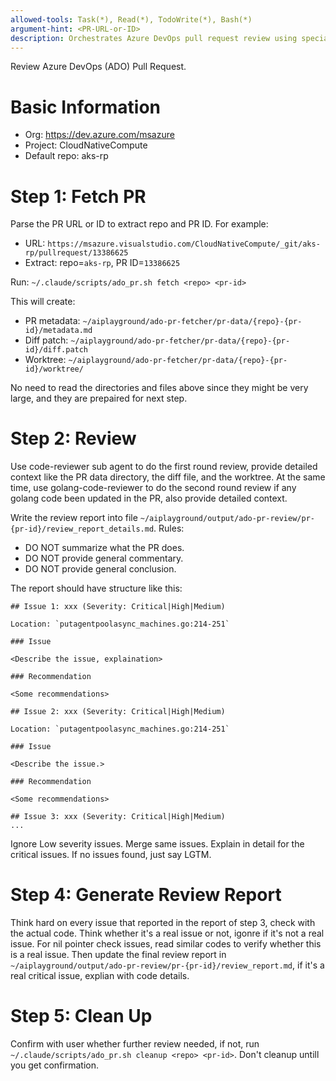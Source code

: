 ```yaml
---
allowed-tools: Task(*), Read(*), TodoWrite(*), Bash(*)
argument-hint: <PR-URL-or-ID>
description: Orchestrates Azure DevOps pull request review using specialized sub-agents
---
```


Review Azure DevOps (ADO) Pull Request. 

# Basic Information

- Org: https://dev.azure.com/msazure
- Project: CloudNativeCompute
- Default repo: aks-rp

# Step 1: Fetch PR

Parse the PR URL or ID to extract repo and PR ID. For example:
- URL: `https://msazure.visualstudio.com/CloudNativeCompute/_git/aks-rp/pullrequest/13386625`
- Extract: repo=`aks-rp`, PR ID=`13386625`

Run: `~/.claude/scripts/ado_pr.sh fetch <repo> <pr-id>`

This will create:
- PR metadata: `~/aiplayground/ado-pr-fetcher/pr-data/{repo}-{pr-id}/metadata.md`
- Diff patch: `~/aiplayground/ado-pr-fetcher/pr-data/{repo}-{pr-id}/diff.patch`
- Worktree: `~/aiplayground/ado-pr-fetcher/pr-data/{repo}-{pr-id}/worktree/`

No need to read the directories and files above since they might be very large, and they are prepaired for next step.

# Step 2: Review

Use code-reviewer sub agent to do the first round review, provide detailed context like the PR data directory, the diff file, and the worktree.
At the same time, use golang-code-reviewer to do the second round review if any golang code been updated in the PR, also provide detailed context.

Write the review report into file `~/aiplayground/output/ado-pr-review/pr-{pr-id}/review_report_details.md`. Rules:
- DO NOT summarize what the PR does.
- DO NOT provide general commentary.
- DO NOT provide general conclusion.

The report should have structure like this:
```
## Issue 1: xxx (Severity: Critical|High|Medium)

Location: `putagentpoolasync_machines.go:214-251`

### Issue

<Describe the issue, explaination>

### Recommendation

<Some recommendations>

## Issue 2: xxx (Severity: Critical|High|Medium)

Location: `putagentpoolasync_machines.go:214-251`

### Issue

<Describe the issue.>

### Recommendation

<Some recommendations>

## Issue 3: xxx (Severity: Critical|High|Medium)
...
```

Ignore Low severity issues.
Merge same issues.
Explain in detail for the critical issues.
If no issues found, just say LGTM.


# Step 4: Generate Review Report

Think hard on every issue that reported in the report of step 3, check with the actual code. Think whether it's a real issue or not, igonre if it's not a real issue. For nil pointer check issues, read similar codes to verify whether this is a real issue.
Then update the final review report in `~/aiplayground/output/ado-pr-review/pr-{pr-id}/review_report.md`, if it's a real critical issue, explian with code details.

# Step 5: Clean Up

Confirm with user whether further review needed, if not, run `~/.claude/scripts/ado_pr.sh cleanup <repo> <pr-id>`. Don't cleanup untill you get confirmation.
